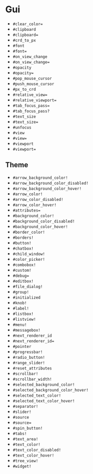 Gui
===
- `#clear_color=`
- `#clipboard`
- `#clipboard=`
- `#crd_to_px`
- `#font`
- `#font=`
- `#on_view_change`
- `#on_view_change=`
- `#opacity`
- `#opacity=`
- `#pop_mouse_cursor`
- `#push_mouse_cursor`
- `#px_to_crd`
- `#relative_view=`
- `#relative_viewport=`
- `#tab_focus_pass=`
- `#tab_focus_pass?`
- `#text_size`
- `#text_size=`
- `#unfocus`
- `#view`
- `#view=`
- `#viewport`
- `#viewport=`
## Theme
- `#arrow_background_color!`
- `#arrow_background_color_disabled!`
- `#arrow_background_color_hover!`
- `#arrow_color!`
- `#arrow_color_disabled!`
- `#arrow_color_hover!`
- `#attributes=`
- `#background_color!`
- `#background_color_disabled!`
- `#background_color_hover!`
- `#border_color!`
- `#borders!`
- `#button!`
- `#chatbox!`
- `#child_window!`
- `#color_picker!`
- `#combobox!`
- `#custom!`
- `#debug=`
- `#editbox!`
- `#file_dialog!`
- `#group!`
- `#initialized`
- `#knob!`
- `#label!`
- `#listbox!`
- `#listview!`
- `#menu!`
- `#messagebox!`
- `#next_renderer_id`
- `#next_renderer_id=`
- `#pointer`
- `#progressbar!`
- `#radio_button!`
- `#range_slider!`
- `#reset_attributes`
- `#scrollbar!`
- `#scrollbar_width!`
- `#selected_background_color!`
- `#selected_background_color_hover!`
- `#selected_text_color!`
- `#selected_text_color_hover!`
- `#separator!`
- `#slider!`
- `#source`
- `#source=`
- `#spin_button!`
- `#tabs!`
- `#text_area!`
- `#text_color!`
- `#text_color_disabled!`
- `#text_color_hover!`
- `#tree_view!`
- `#widget!`
